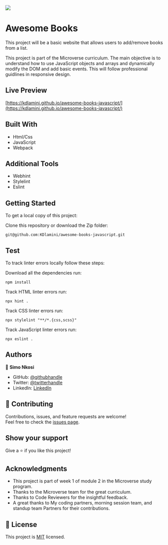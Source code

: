 ![](https://img.shields.io/badge/Microverse-blueviolet)

# Awesome Books

This project will be a basic website that allows users to add/remove books from a list.


This project is part of the Microverse curriculum. The main objective is to understand how to use JavaScript objects and arrays and dynamically modify the DOM and add basic events. This will follow professional guidlines in responsive design.

## Live Preview
[https://kdlamini.github.io/awesome-books-javascript/](https://kdlamini.github.io/awesome-books-javascript/)

## Built With

- Html/Css
- JavaScript
- Webpack

## Additional Tools

- Webhint
- Stylelint
- Eslint

## Getting Started

To get a local copy of this project:

Clone this repository or download the Zip folder:
```
git@github.com:KDlamini/awesome-books-javascript.git
```  

## Test
To track linter errors locally follow these steps:  

Download all the dependencies run:
```
npm install
```
Track HTML linter errors run:
```
npx hint .
```
Track CSS linter errors run:
```
npx stylelint "**/*.{css,scss}"
```
Track JavaScript linter errors run:
```
npx eslint .
```

## Authors

👤 **Simo Nkosi**

- GitHub: [@githubhandle](https://github.com/KDlamini)
- Twitter: [@twitterhandle](https://twitter.com/RealSimoNkosi)
- LinkedIn: [LinkedIn](https://www.linkedin.com/in/simo-nkosi-418523180/)


## 🤝 Contributing

Contributions, issues, and feature requests are welcome!  
Feel free to check the [issues page](https://github.com/KDlamini/awesome-books-javascript/issues).


## Show your support

Give a ⭐️ if you like this project!

## Acknowledgments

- This project is part of week 1 of module 2 in the Microverse study program.
- Thanks to the Microverse team for the great curriculum.
- Thanks to Code Reviewers for the insightful feedback.
- A great thanks to My coding partners, morning session team, and standup team Partners for their contributions.

## 📝 License

This project is [MIT](./MIT.md) licensed.

